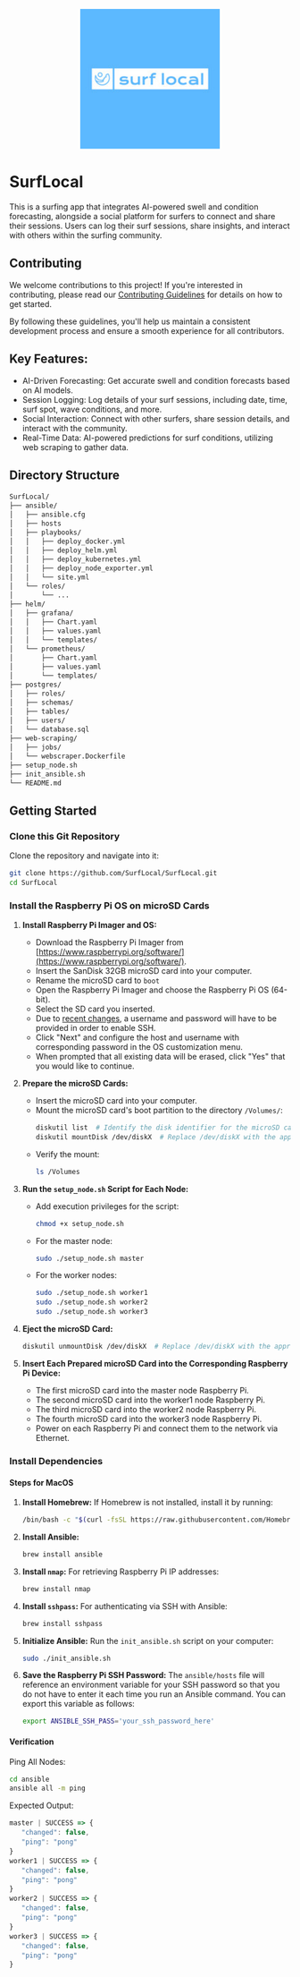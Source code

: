 <p align="center">
  <img src="https://github.com/SurfLocal/SurfLocal/blob/media/surfLocal.png?raw=true" width="250" alt="Project Logo">
</p>

# SurfLocal

This is a surfing app that integrates AI-powered swell and condition forecasting, alongside a social platform for surfers to connect and share their sessions. Users can log their surf sessions, share insights, and interact with others within the surfing community.

## Contributing

We welcome contributions to this project! If you're interested in contributing, please read our [Contributing Guidelines](CONTRIBUTING.md) for details on how to get started.

By following these guidelines, you'll help us maintain a consistent development process and ensure a smooth experience for all contributors.

## Key Features:
- AI-Driven Forecasting: Get accurate swell and condition forecasts based on AI models.
- Session Logging: Log details of your surf sessions, including date, time, surf spot, wave conditions, and more.
- Social Interaction: Connect with other surfers, share session details, and interact with the community.
- Real-Time Data: AI-powered predictions for surf conditions, utilizing web scraping to gather data.

## Directory Structure

```
SurfLocal/
├── ansible/
│   ├── ansible.cfg
│   ├── hosts
│   ├── playbooks/
│   │   ├── deploy_docker.yml
│   │   ├── deploy_helm.yml
│   │   ├── deploy_kubernetes.yml
│   │   ├── deploy_node_exporter.yml
│   │   └── site.yml
│   └── roles/
│       └── ...
├── helm/
│   ├── grafana/
│   │   ├── Chart.yaml
│   │   ├── values.yaml
│   │   └── templates/
│   └── prometheus/
│       ├── Chart.yaml
│       ├── values.yaml
│       └── templates/
├── postgres/
│   ├── roles/
│   ├── schemas/
│   ├── tables/
│   ├── users/
│   └── database.sql
├── web-scraping/
│   ├── jobs/
│   └── webscraper.Dockerfile
├── setup_node.sh
├── init_ansible.sh
└── README.md
```

## Getting Started

### Clone this Git Repository

Clone the repository and navigate into it:
```bash
git clone https://github.com/SurfLocal/SurfLocal.git
cd SurfLocal
```

### Install the Raspberry Pi OS on microSD Cards

1. **Install Raspberry Pi Imager and OS:**

   - Download the Raspberry Pi Imager from [https://www.raspberrypi.org/software/](https://www.raspberrypi.org/software/).
   - Insert the SanDisk 32GB microSD card into your computer.
   - Rename the microSD card to `boot`
   - Open the Raspberry Pi Imager and choose the Raspberry Pi OS (64-bit).
   - Select the SD card you inserted.
   - Due to [recent changes](https://www.raspberrypi.com/news/raspberry-pi-bullseye-update-april-2022/), a username and password will have to be provided in order to enable SSH.
   - Click "Next" and configure the host and username with corresponding password in the OS customization menu.
   - When prompted that all existing data will be erased, click "Yes" that you would like to continue.

2. **Prepare the microSD Cards:**

   - Insert the microSD card into your computer.
   - Mount the microSD card's boot partition to the directory `/Volumes/`:
     ```bash
     diskutil list  # Identify the disk identifier for the microSD card (e.g., /dev/disk2)
     diskutil mountDisk /dev/diskX  # Replace /dev/diskX with the appropriate device identifier
     ```
   - Verify the mount:
     ```bash
     ls /Volumes
     ```

3. **Run the `setup_node.sh` Script for Each Node:**

   - Add execution privileges for the script:
     ```bash
     chmod +x setup_node.sh
     ```

   - For the master node:
     ```bash
     sudo ./setup_node.sh master
     ```

   - For the worker nodes:
     ```bash
     sudo ./setup_node.sh worker1
     sudo ./setup_node.sh worker2
     sudo ./setup_node.sh worker3
     ```

4. **Eject the microSD Card:**

   ```bash
   diskutil unmountDisk /dev/diskX  # Replace /dev/diskX with the appropriate device identifier
   ```

5. **Insert Each Prepared microSD Card into the Corresponding Raspberry Pi Device:**

   - The first microSD card into the master node Raspberry Pi.
   - The second microSD card into the worker1 node Raspberry Pi.
   - The third microSD card into the worker2 node Raspberry Pi.
   - The fourth microSD card into the worker3 node Raspberry Pi.
   - Power on each Raspberry Pi and connect them to the network via Ethernet.

### Install Dependencies

#### Steps for MacOS

1. **Install Homebrew:**
   If Homebrew is not installed, install it by running:
   ```bash
   /bin/bash -c "$(curl -fsSL https://raw.githubusercontent.com/Homebrew/install/HEAD/install.sh)"
   ```

2. **Install Ansible:**
   ```bash
   brew install ansible
   ```

3. **Install `nmap`:**
   For retrieving Raspberry Pi IP addresses:
   ```bash
   brew install nmap
   ```

4. **Install `sshpass`:**
   For authenticating via SSH with Ansible:
   ```bash
   brew install sshpass
   ```

5. **Initialize Ansible:**
   Run the `init_ansible.sh` script on your computer:
   ```bash
   sudo ./init_ansible.sh
   ```

6. **Save the Raspberry Pi SSH Password:**
   The `ansible/hosts` file will reference an environment variable for your SSH password so that you do not have to enter it each time you run an Ansible command. You can export this variable as follows:
   ```bash
   export ANSIBLE_SSH_PASS='your_ssh_password_here'
   ```

#### Verification

Ping All Nodes:
```bash
cd ansible
ansible all -m ping
```

Expected Output:
```javascript
master | SUCCESS => {
   "changed": false,
   "ping": "pong"
}
worker1 | SUCCESS => {
   "changed": false,
   "ping": "pong"
}
worker2 | SUCCESS => {
   "changed": false,
   "ping": "pong"
}
worker3 | SUCCESS => {
   "changed": false,
   "ping": "pong"
}
```
